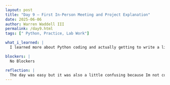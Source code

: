 ```yaml
---
layout: post
title: "Day 9 – First In-Person Meeting and Project Explanation"
date: 2025-06-06
author: Warren Waddell III
permalink: /day9.html
tags: [" Python, Practice, Lab Work"]

what_i_learned: |
  I learned more about Python coding and actually getting to write a little bit of my own code. As a group we all did a little bit of machine learning code as a teaching example of how to build and edit Python Code. Majority of the time we were working on a machine learning project. We also went through some slides and videos that taught about supervised learning and unsupervised learning. It basically was about how machine learning is achieved throguh diverse ways. Supervised learning has labeled data sets for the system to learn off of patterns. Unsupervised learning is using unlabel data to have the machine discvor patterns on its owen.

blockers: |
  No Blockers

reflection: |
  The day was easy but it was also a little confusing because Im not commpletely used to readying Python code. As a group we did work on a example project that was basically explaing how to use the python code in a similar example to what we will be actually doing.
---
```

